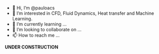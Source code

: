 - 👋 Hi, I’m @pauloacs
- 👀 I’m interested in CFD, Fluid Dynamics, Heat transfer and Machine Learning. 
- 🌱 I’m currently learning ...
- 💞️ I’m looking to collaborate on ...
- 📫 How to reach me ...

**UNDER CONSTRUCTION**
<!---
pauloacs/pauloacs is a ✨ special ✨ repository because its `README.md` (this file) appears on your GitHub profile.
You can click the Preview link to take a look at your changes.
--->
